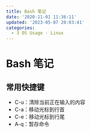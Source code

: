 ```yaml
---
title: Bash 笔记
date: '2020-11-01 11:36:11'
updated: '2023-05-07 20:03:41'
categories:
  - 3 OS Usage - Linux
---
```


# Bash 笔记

## 常用快捷键

- C-u：清除当前正在输入的内容
- C-a：移动光标到行首
- C-e：移动光标到行尾
- A-q：暂存命令
